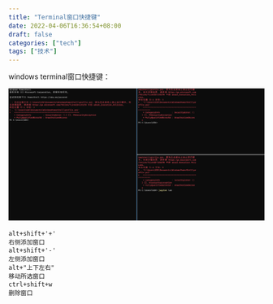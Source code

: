```yaml
---
title: "Terminal窗口快捷键"
date: 2022-04-06T16:36:54+08:00
draft: false
categories: ["tech"]
tags: ["技术"]
---
```


windows terminal窗口快捷键：


![20220406173826](https://raw.githubusercontent.com/Gzk738/vps_picgo/master/images/20220406173826.png)

```shell
alt+shift+'+'
右侧添加窗口
alt+shift+'-'
左侧添加窗口
alt+"上下左右"
移动所选窗口
ctrl+shift+w
删除窗口
```